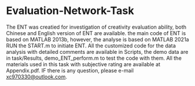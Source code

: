 # Evaluation-Network-Task
The ENT was creatied for investigation of creativity evaluation ability, both Chinese and English version of ENT are available.
the main code of ENT is based on MATLAB 2013b, however, the analyse is based on MATLAB 2021a
RUN the START.m to initiate ENT.
All the customized code for the data analysis with detailed comments are available in Scripts, the demo data are in task/Results, demo_ENT_perform.m to test the code with them.
All the materials used in this task with subjective rating are available at Appendix.pdf.
IF there is any question, please e-mail xc970330@outlook.com.
